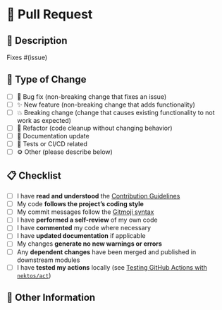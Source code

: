 # 🚀 Pull Request

## 📝 Description

<!-- 
Please include a clear and concise summary of the change and explain the motivation behind it.
If this PR fixes an existing issue, link it here using:
Fixes #(issue_number)
-->

Fixes #(issue)

## 🧩 Type of Change

<!-- 
Mark (x) all the types that apply to this PR.
-->

- [ ] 🐛 Bug fix (non-breaking change that fixes an issue)  
- [ ] ✨ New feature (non-breaking change that adds functionality)  
- [ ] 💥 Breaking change (change that causes existing functionality to not work as expected)  
- [ ] 🧹 Refactor (code cleanup without changing behavior)  
- [ ] 🧾 Documentation update  
- [ ] 🧪 Tests or CI/CD related  
- [ ] ⚙️ Other (please describe below)

## 📋 Checklist

<!-- Mark items as complete by putting an `x` in the brackets: [x] -->

- [ ] I have **read and understood** the [Contribution Guidelines](https://github.com/TheDanniCraft/activity-log/blob/master/CONTRIBUTING.md)  
- [ ] My code **follows the project’s coding style**  
- [ ] My commit messages follow the [Gitmoji syntax](https://github.com/TheDanniCraft/activity-log/blob/master/CONTRIBUTING.md#tada-using-gitmoji)  
- [ ] I have **performed a self-review** of my own code  
- [ ] I have **commented** my code where necessary  
- [ ] I have **updated documentation** if applicable  
- [ ] My changes **generate no new warnings or errors**  
- [ ] Any **dependent changes** have been merged and published in downstream modules  
- [ ] I have **tested my actions** locally (see [Testing GitHub Actions with `nektos/act`](https://github.com/TheDanniCraft/activity-log/blob/master/CONTRIBUTING.md#test_tube-testing-github-actions-locally-with-nektosact))  

## 💬 Other Information

<!-- 
Include any additional information such as screenshots, logs, or context that helps reviewers understand this PR.
-->
